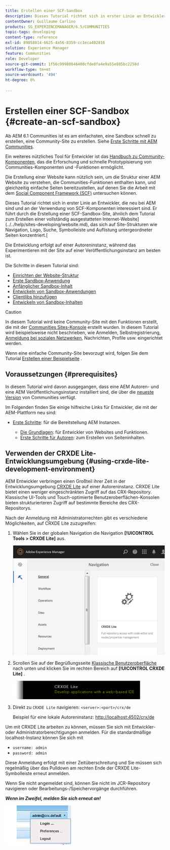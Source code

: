 ```yaml
---
title: Erstellen einer SCF-Sandbox
description: Dieses Tutorial richtet sich in erster Linie an Entwickler, die neu bei AEM sind und an der Verwendung von SCF-Komponenten interessiert sind. Er führt durch die Erstellung einer SCF-Sandbox-Site.
contentOwner: Guillaume Carlino
products: SG_EXPERIENCEMANAGER/6.5/COMMUNITIES
topic-tags: developing
content-type: reference
exl-id: 89858814-6625-4a56-8359-cc1eca402816
solution: Experience Manager
feature: Communities
role: Developer
source-git-commit: 1f56c99980846400cfde8fa4e9a55e885bc2258d
workflow-type: tm+mt
source-wordcount: '494'
ht-degree: 0%

---
```


# Erstellen einer SCF-Sandbox  {#create-an-scf-sandbox}

Ab AEM 6.1 Communities ist es am einfachsten, eine Sandbox schnell zu erstellen, eine Community-Site zu erstellen. Siehe [Erste Schritte mit AEM Communities](getting-started.md).

Ein weiteres nützliches Tool für Entwickler ist das [Handbuch zu Community-Komponenten](components-guide.md), das die Erforschung und schnelle Prototypisierung von Communities-Komponenten und -Funktionen ermöglicht.

Die Erstellung einer Website kann nützlich sein, um die Struktur einer AEM Website zu verstehen, die Communities-Funktionen enthalten kann, und gleichzeitig einfache Seiten bereitzustellen, auf denen Sie die Arbeit mit dem [Social Component Framework (SCF)](scf.md) untersuchen können.

Dieses Tutorial richtet sich in erster Linie an Entwickler, die neu bei AEM sind und an der Verwendung von SCF-Komponenten interessiert sind. Er führt durch die Erstellung einer SCF-Sandbox-Site, ähnlich dem Tutorial zum Erstellen einer vollständig ausgestatteten Internet-Website](../../help/sites-developing/website.md), das sich auf Site-Strukturen wie Navigation, Logo, Suche, Symbolleiste und Auflistung untergeordneter Seiten konzentriert.[

Die Entwicklung erfolgt auf einer Autoreninstanz, während das Experimentieren mit der Site auf einer Veröffentlichungsinstanz am besten ist.

Die Schritte in diesem Tutorial sind:

* [Einrichten der Website-Struktur](setup-website.md)
* [Erste Sandbox-Anwendung](initial-app.md)
* [Anfänglicher Sandbox-Inhalt](initial-content.md)
* [Entwickeln von Sandbox-Anwendungen](develop-app.md)
* [Clientlibs hinzufügen](add-clientlibs.md)
* [Entwickeln von Sandbox-Inhalten](develop-content.md)

>[!CAUTION]
>
>In diesem Tutorial wird keine Community-Site mit den Funktionen erstellt, die mit der [Communities Sites-Konsole](sites-console.md) erstellt wurden. In diesem Tutorial wird beispielsweise nicht beschrieben, wie Anmelden, Selbstregistrierung, [Anmeldung bei sozialen Netzwerken](social-login.md), Nachrichten, Profile usw. eingerichtet werden.
>
>Wenn eine einfache Community-Site bevorzugt wird, folgen Sie dem Tutorial [Erstellen einer Beispielseite](create-sample-page.md) .

## Voraussetzungen {#prerequisites}

In diesem Tutorial wird davon ausgegangen, dass eine AEM Autoren- und eine AEM Veröffentlichungsinstanz installiert sind, die über die [neueste Version](deploy-communities.md#latest-releases) von Communities verfügt.

Im Folgenden finden Sie einige hilfreiche Links für Entwickler, die mit der AEM-Plattform neu sind:

* [Erste Schritte](../../help/sites-deploying/deploy.md#getting-started): für die Bereitstellung AEM Instanzen.

   * [Die Grundlagen](../../help/sites-developing/the-basics.md): für Entwickler von Websites und Funktionen.
   * [Erste Schritte für Autoren](../../help/sites-authoring/first-steps.md): zum Erstellen von Seiteninhalten.

## Verwenden der CRXDE Lite-Entwicklungsumgebung {#using-crxde-lite-development-environment}

AEM Entwickler verbringen einen Großteil ihrer Zeit in der Entwicklungsumgebung [CRXDE Lite](../../help/sites-developing/developing-with-crxde-lite.md) auf einer Autoreninstanz. CRXDE Lite bietet einen weniger eingeschränkten Zugriff auf das CRX-Repository. Klassische UI-Tools und Touch-optimierte Benutzeroberflächen-Konsolen bieten strukturierteren Zugriff auf bestimmte Bereiche des CRX-Repositorys.

Nach der Anmeldung mit Administratorrechten gibt es verschiedene Möglichkeiten, auf CRXDE Lite zuzugreifen:

1. Wählen Sie in der globalen Navigation die Navigation **[!UICONTROL Tools > CRXDE Lite]** aus.

   ![crxde-lite](assets/tools-crxde.png)

2. Scrollen Sie auf der Begrüßungsseite [Klassische Benutzeroberfläche](http://localhost:4502/welcome.html) nach unten und klicken Sie im rechten Bereich auf **[!UICONTROL CRXDE Lite]** .

   ![classic-ui-crxde](assets/classic-ui-crxde.png)

3. Direkt zu `CRXDE Lite` navigieren: `<server>:<port>/crx/de`

   Beispiel für eine lokale Autoreninstanz: [http://localhost:4502/crx/de](http://localhost:4502/crx/de)

Um mit CRXDE Lite arbeiten zu können, müssen Sie sich mit Entwickler- oder Administratorberechtigungen anmelden. Für die standardmäßige localhost-Instanz können Sie sich mit

* `username: admin`
* `password: admin`


Diese Anmeldung erfolgt mit einer Zeitüberschreitung und Sie müssen sich regelmäßig über das Pulldown am rechten Ende der CRXDE Lite-Symbolleiste erneut anmelden.

Wenn Sie nicht angemeldet sind, können Sie nicht im JCR-Repository navigieren oder Bearbeitungs-/Speichervorgänge durchführen.

***Wenn im Zweifel, melden Sie sich erneut an!***

![relogin](assets/relogin.png)
